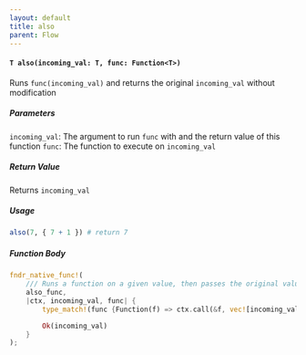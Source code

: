 ```yaml
---
layout: default
title: also
parent: Flow
---
```


#### `T also(incoming_val: T, func: Function<T>)`
Runs `func(incoming_val)` and returns the original `incoming_val` without modification

##### Parameters
`incoming_val`: The argument to run `func` with and the return value of this function
`func`: The function to execute on `incoming_val`

##### Return Value
Returns `incoming_val`

##### Usage
```r
also(7, { 7 + 1 }) # return 7
```

##### Function Body
```rust
fndr_native_func!(
    /// Runs a function on a given value, then passes the original value
    also_func,
    |ctx, incoming_val, func| {
        type_match!(func {Function(f) => ctx.call(&f, vec![incoming_val.get_pass_object()])?});

        Ok(incoming_val)
    }
);
```
